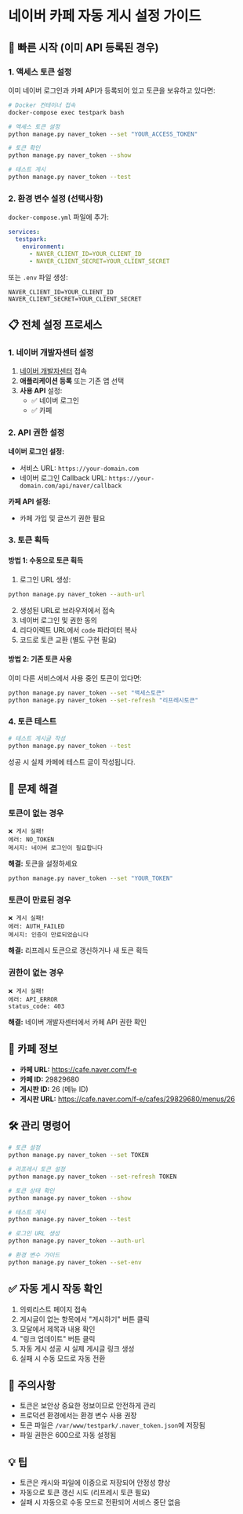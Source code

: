 # 네이버 카페 자동 게시 설정 가이드

## 🚀 빠른 시작 (이미 API 등록된 경우)

### 1. 액세스 토큰 설정

이미 네이버 로그인과 카페 API가 등록되어 있고 토큰을 보유하고 있다면:

```bash
# Docker 컨테이너 접속
docker-compose exec testpark bash

# 액세스 토큰 설정
python manage.py naver_token --set "YOUR_ACCESS_TOKEN"

# 토큰 확인
python manage.py naver_token --show

# 테스트 게시
python manage.py naver_token --test
```

### 2. 환경 변수 설정 (선택사항)

`docker-compose.yml` 파일에 추가:

```yaml
services:
  testpark:
    environment:
      - NAVER_CLIENT_ID=YOUR_CLIENT_ID
      - NAVER_CLIENT_SECRET=YOUR_CLIENT_SECRET
```

또는 `.env` 파일 생성:

```
NAVER_CLIENT_ID=YOUR_CLIENT_ID
NAVER_CLIENT_SECRET=YOUR_CLIENT_SECRET
```

## 📋 전체 설정 프로세스

### 1. 네이버 개발자센터 설정

1. [네이버 개발자센터](https://developers.naver.com/apps/) 접속
2. **애플리케이션 등록** 또는 기존 앱 선택
3. **사용 API** 설정:
   - ✅ 네이버 로그인
   - ✅ 카페

### 2. API 권한 설정

**네이버 로그인 설정:**
- 서비스 URL: `https://your-domain.com`
- 네이버 로그인 Callback URL: `https://your-domain.com/api/naver/callback`

**카페 API 설정:**
- 카페 가입 및 글쓰기 권한 필요

### 3. 토큰 획득

#### 방법 1: 수동으로 토큰 획득

1. 로그인 URL 생성:
```bash
python manage.py naver_token --auth-url
```

2. 생성된 URL로 브라우저에서 접속
3. 네이버 로그인 및 권한 동의
4. 리다이렉트 URL에서 `code` 파라미터 복사
5. 코드로 토큰 교환 (별도 구현 필요)

#### 방법 2: 기존 토큰 사용

이미 다른 서비스에서 사용 중인 토큰이 있다면:

```bash
python manage.py naver_token --set "액세스토큰"
python manage.py naver_token --set-refresh "리프레시토큰"
```

### 4. 토큰 테스트

```bash
# 테스트 게시글 작성
python manage.py naver_token --test
```

성공 시 실제 카페에 테스트 글이 작성됩니다.

## 🔧 문제 해결

### 토큰이 없는 경우

```
❌ 게시 실패!
에러: NO_TOKEN
메시지: 네이버 로그인이 필요합니다
```

**해결:** 토큰을 설정하세요
```bash
python manage.py naver_token --set "YOUR_TOKEN"
```

### 토큰이 만료된 경우

```
❌ 게시 실패!
에러: AUTH_FAILED
메시지: 인증이 만료되었습니다
```

**해결:** 리프레시 토큰으로 갱신하거나 새 토큰 획득

### 권한이 없는 경우

```
❌ 게시 실패!
에러: API_ERROR
status_code: 403
```

**해결:** 네이버 개발자센터에서 카페 API 권한 확인

## 📌 카페 정보

- **카페 URL:** https://cafe.naver.com/f-e
- **카페 ID:** 29829680
- **게시판 ID:** 26 (메뉴 ID)
- **게시판 URL:** https://cafe.naver.com/f-e/cafes/29829680/menus/26

## 🛠️ 관리 명령어

```bash
# 토큰 설정
python manage.py naver_token --set TOKEN

# 리프레시 토큰 설정
python manage.py naver_token --set-refresh TOKEN

# 토큰 상태 확인
python manage.py naver_token --show

# 테스트 게시
python manage.py naver_token --test

# 로그인 URL 생성
python manage.py naver_token --auth-url

# 환경 변수 가이드
python manage.py naver_token --set-env
```

## ✅ 자동 게시 작동 확인

1. 의뢰리스트 페이지 접속
2. 게시글이 없는 항목에서 "게시하기" 버튼 클릭
3. 모달에서 제목과 내용 확인
4. "링크 업데이트" 버튼 클릭
5. 자동 게시 성공 시 실제 게시글 링크 생성
6. 실패 시 수동 모드로 자동 전환

## 📝 주의사항

- 토큰은 보안상 중요한 정보이므로 안전하게 관리
- 프로덕션 환경에서는 환경 변수 사용 권장
- 토큰 파일은 `/var/www/testpark/.naver_token.json`에 저장됨
- 파일 권한은 600으로 자동 설정됨

## 💡 팁

- 토큰은 캐시와 파일에 이중으로 저장되어 안정성 향상
- 자동으로 토큰 갱신 시도 (리프레시 토큰 필요)
- 실패 시 자동으로 수동 모드로 전환되어 서비스 중단 없음